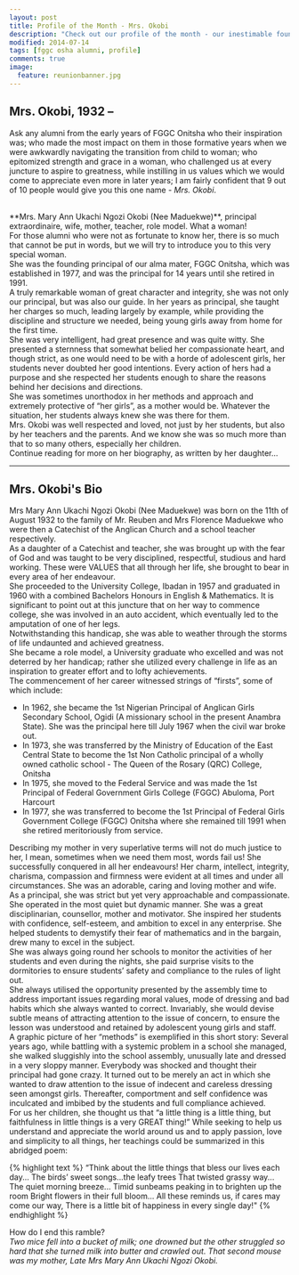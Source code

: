 ```yaml
---
layout: post
title: Profile of the Month - Mrs. Okobi
description: "Check out our profile of the month - our inestimable founding principal, Mrs. Okobi"
modified: 2014-07-14
tags: [fggc osha alumni, profile]
comments: true
image:
  feature: reunionbanner.jpg
---
```


## Mrs. Okobi, 1932 – 

Ask any alumni from the early years of FGGC Onitsha who their inspiration was; who made the most impact on them in those formative years when we were awkwardly navigating the transition from child to woman; who epitomized strength and grace in a woman, who challenged us at every juncture to aspire to greatness, while instilling in us values which we would come to appreciate even more in later years; I am fairly confident that 9 out of 10 people would give you this one name - *Mrs. Okobi*.

<br>
**Mrs. Mary Ann Ukachi Ngozi Okobi (Nee Maduekwe)**, principal extraordinaire, wife, mother, teacher, role model. What a woman!

<br>
For those alumni who were not as fortunate to know her, there is so much that cannot be put in words, but we will try to introduce you to this very special woman.

<br>
She was the founding principal of our alma mater, FGGC Onitsha, which was established in 1977, and was the principal for 14 years until she retired in 1991.

<br>
A truly remarkable woman of great character and integrity, she was not only our principal, but was also our guide. In her years as principal, she taught her charges so much, leading largely by example, while providing the discipline and structure we needed, being young girls away from home for the first time. 

<br>
She was very intelligent, had great presence and was quite witty. She presented a sternness that somewhat belied her compassionate heart, and though strict, as one would need to be with a horde of adolescent girls, her students never doubted her good intentions. Every action of hers had a purpose and she respected her students enough to share the reasons behind her decisions and directions.

<br>
She was sometimes unorthodox in her methods and approach and extremely protective of “her girls”, as a mother would be. Whatever the situation, her students always knew she was there for them. 

<br>
Mrs. Okobi was well respected and loved, not just by her students, but also by her teachers and the parents. And we know she was so much more than that to so many others, especially her children.

<br>
Continue reading for more on her biography, as written by her daughter...

---

## Mrs. Okobi's Bio 

Mrs Mary Ann Ukachi Ngozi Okobi (Nee Maduekwe) was born on the 11th of August 1932 to the family of Mr. Reuben and Mrs Florence Maduekwe who were then a Catechist of the Anglican Church and a school teacher respectively. 
<br>
As a daughter of a Catechist and teacher, she was brought up with the fear of God and was taught to be very disciplined, respectful, studious and hard working. These were VALUES that all through her life, she brought to bear in every area of her endeavour. 
<br>
She proceeded to the University College, Ibadan in 1957 and graduated in 1960 with a combined Bachelors Honours in English & Mathematics. It is significant to point out at this juncture that on her way to commence college, she was involved in an auto accident, which eventually led to the amputation of one of her legs. 
<br>
Notwithstanding this handicap, she was able to weather through the storms of life undaunted and achieved greatness. 
<br>
She became a role model, a University graduate who excelled and was not deterred by her handicap; rather she utilized every challenge in life as an inspiration to greater effort and to lofty achievements. 
<br>
The commencement of her career witnessed strings of “firsts”, some of which include: 

* In 1962, she became the 1st Nigerian Principal of Anglican Girls Secondary School, Ogidi (A missionary school in the present Anambra State). She was the principal here till July 1967 when the civil war broke out. 
* In 1973, she was transferred by the Ministry of Education of the East Central State to become the 1st Non Catholic principal of a wholly owned catholic school - The Queen of the Rosary (QRC) College, Onitsha 
* In 1975, she moved to the Federal Service and was made the 1st Principal of Federal Government Girls College (FGGC) Abuloma, Port Harcourt 
* In 1977, she was transferred to become the 1st Principal of Federal Girls Government College (FGGC) Onitsha where she remained till 1991 when she retired meritoriously from service. 

Describing my mother in very superlative terms will not do much justice to her, I mean, sometimes when we need them most, words fail us! She successfully conquered in all her endeavours! Her charm, intellect, integrity, charisma, compassion and firmness were evident at all times and under all circumstances. She was an adorable, caring and loving mother and wife. 
<br>
As a principal, she was strict but yet very approachable and compassionate. She operated in the most quiet but dynamic manner. She was a great disciplinarian, counsellor, mother and motivator. She inspired her students with confidence, self-esteem, and ambition to excel in any enterprise. She helped students to demystify their fear of mathematics and in the bargain, drew many to excel in the subject. 
<br>
She was always going round her schools to monitor the activities of her students and even during the nights, she paid surprise visits to the dormitories to ensure students’ safety and compliance to the rules of light out. 
<br>
She always utilised the opportunity presented by the assembly time to address important issues regarding moral values, mode of dressing and bad habits which she always wanted to correct. Invariably, she would devise subtle means of attracting attention to the issue of concern, to ensure the lesson was understood and retained by adolescent young girls and staff. 
<br>
A graphic picture of her “methods” is exemplified in this short story: Several years ago, while battling with a systemic problem in a school she managed, she walked sluggishly into the school assembly, unusually late and dressed in a very sloppy manner. Everybody was shocked and thought their principal had gone crazy. It turned out to be merely an act in which she wanted to draw attention to the issue of indecent and careless dressing seen amongst girls. Thereafter, comportment and self confidence was inculcated and imbibed by the students and full compliance achieved. 
<br>
For us her children, she thought us that “a little thing is a little thing, but faithfulness in little things is a very GREAT thing!” While seeking to help us understand and appreciate the world around us and to apply passion, love and simplicity to all things, her teachings could be summarized in this abridged poem: 

{% highlight text %}
“Think about the little things that bless our lives each day... 
The birds’ sweet songs...the leafy trees 
That twisted grassy way... 
The quiet morning breeze... 
Timid sunbeams peaking in to brighten up the room 
Bright flowers in their full bloom... 
All these reminds us, if cares may come our way, 
There is a little bit of happiness in every single day!" 
{% endhighlight %}

How do I end this ramble? 
<br>
*Two mice fell into a bucket of milk; one drowned but the other struggled so hard that she turned milk into butter and crawled out.  That second mouse was my mother, Late Mrs Mary Ann Ukachi Ngozi Okobi.*

